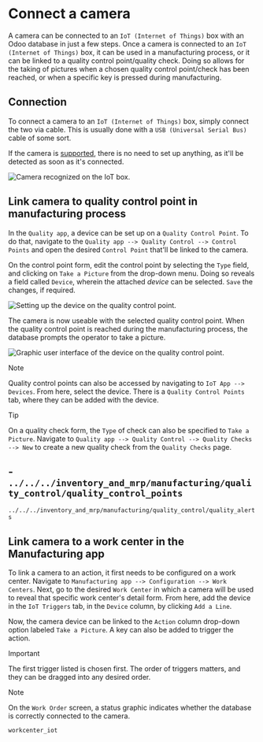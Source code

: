 # Connect a camera

A camera can be connected to an `IoT (Internet of Things)` box with an
Odoo database in just a few steps. Once a camera is connected to an `IoT
(Internet of Things)` box, it can be used in a manufacturing process, or
it can be linked to a quality control point/quality check. Doing so
allows for the taking of pictures when a chosen quality control
point/check has been reached, or when a specific key is pressed during
manufacturing.

## Connection

To connect a camera to an `IoT (Internet of Things)` box, simply connect
the two via cable. This is usually done with a `USB (Universal Serial
Bus)` cable of some sort.

If the camera is [supported](https://www.odoo.com/page/iot-hardware),
there is no need to set up anything, as it'll be detected as soon as
it's connected.

![Camera recognized on the IoT box.](camera/camera-dropdown.png)

## Link camera to quality control point in manufacturing process

In the `Quality app`, a device can be set up on a `Quality Control
Point`. To do that, navigate to the `Quality app --> Quality Control -->
Control Points` and open the desired `Control Point` that'll be linked
to the camera.

On the control point form, edit the control point by selecting the
`Type` field, and clicking on `Take a Picture` from the drop-down menu.
Doing so reveals a field called `Device`, wherein the attached *device*
can be selected. `Save` the changes, if required.

![Setting up the device on the quality control
point.](camera/control-point-device.png)

The camera is now useable with the selected quality control point. When
the quality control point is reached during the manufacturing process,
the database prompts the operator to take a picture.

![Graphic user interface of the device on the quality control
point.](camera/serial-number-picture.png)

<div class="note">

<div class="title">

Note

</div>

Quality control points can also be accessed by navigating to `IoT App
-->
Devices`. From here, select the device. There is a `Quality Control
Points` tab, where they can be added with the device.

</div>

<div class="tip">

<div class="title">

Tip

</div>

On a quality check form, the `Type` of check can also be specified to
`Take a
Picture`. Navigate to `Quality app --> Quality Control --> Quality
Checks --> New` to create a new quality check from the `Quality Checks`
page.

</div>

<div class="seealso">

\-
`../../../inventory_and_mrp/manufacturing/quality_control/quality_control_points`
-
`../../../inventory_and_mrp/manufacturing/quality_control/quality_alerts`

</div>

## Link camera to a work center in the Manufacturing app

To link a camera to an action, it first needs to be configured on a work
center. Navigate to `Manufacturing app --> Configuration --> Work
Centers`. Next, go to the desired `Work Center` in which a camera will
be used to reveal that specific work center's detail form. From here,
add the device in the `IoT Triggers` tab, in the `Device` column, by
clicking `Add a Line`.

Now, the camera device can be linked to the `Action` column drop-down
option labeled `Take a Picture`. A key can also be added to trigger the
action.

<div class="important">

<div class="title">

Important

</div>

The first trigger listed is chosen first. The order of triggers matters,
and they can be dragged into any desired order.

</div>

<div class="note">

<div class="title">

Note

</div>

On the `Work Order` screen, a status graphic indicates whether the
database is correctly connected to the camera.

</div>

<div class="seealso">

`workcenter_iot`

</div>
